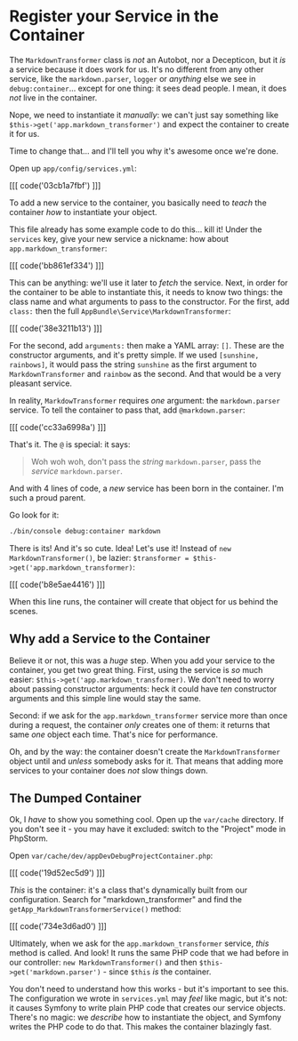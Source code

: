 # Register your Service in the Container

The `MarkdownTransformer` class is *not* an Autobot, nor a Decepticon, but it *is*
a service because it does work for us. It's no different from any other service,
like the `markdown.parser`, `logger` or *anything* else we see in `debug:container`...
except for one thing: it sees dead people. I mean, it does *not* live in the container.

Nope, we need to instantiate it *manually*: we can't just say something like
`$this->get('app.markdown_transformer')` and expect the container to create it for
us.

Time to change that... and I'll tell you why it's awesome once we're done.

Open up `app/config/services.yml`:

[[[ code('03cb1a7fbf') ]]]

To add a new service to the container, you basically need to *teach* the container
*how* to instantiate your object.

This file already has some example code to do this... kill it! Under the `services`
key, give your new service a nickname: how about `app.markdown_transformer`:

[[[ code('bb861ef334') ]]]

This can be anything: we'll use it later to *fetch* the service. Next, in order for the
container to be able to instantiate this, it needs to know two things: the class
name and what arguments to pass to the constructor. For the first, add `class:`
then the full `AppBundle\Service\MarkdownTransformer`:

[[[ code('38e3211b13') ]]]

For the second, add `arguments:` then make a YAML array: `[]`. These are the constructor
arguments, and it's pretty simple. If we used `[sunshine, rainbows]`, it would pass
the string `sunshine` as the first argument to `MarkdownTransformer` and `rainbow`
as the second. And that would be a very pleasant service.

In reality, `MarkdowTransformer` requires *one* argument: the `markdown.parser` service.
To tell the container to pass that, add `@markdown.parser`:

[[[ code('cc33a6998a') ]]]

That's it. The `@` is special: it says:

> Woh woh woh, don't pass the *string* `markdown.parser`, pass the *service* `markdown.parser`.

And with 4 lines of code, a *new* service has been born in the container. I'm such
a proud parent.

Go look for it:

```bash
./bin/console debug:container markdown
```

There is its! And it's so cute. Idea! Let's use it! Instead of `new MarkdownTransformer()`,
be lazier: `$transformer = $this->get('app.markdown_transformer)`:

[[[ code('b8e5ae4416') ]]]

When this line runs, the container will create that object for us behind the scenes.

## Why add a Service to the Container

Believe it or not, this was a *huge* step. When you add your service to the container,
you get two great thing. First, using the service is *so* much easier: `$this->get('app.markdown_transformer)`.
We don't need to worry about passing constructor arguments: heck it could have
*ten* constructor arguments and this simple line would stay the same.

Second: if we ask for the `app.markdown_transformer` service more than once during
a request, the container *only* creates one of them: it returns that same *one* object
each time. That's nice for performance.

Oh, and by the way: the container doesn't create the `MarkdownTransformer` object
until and *unless* somebody asks for it. That means that adding more services to
your container does *not* slow things down.

## The Dumped Container

Ok, I *have* to show you something cool. Open up the `var/cache` directory. If you
don't see it - you may have it excluded: switch to the "Project" mode in PhpStorm.

Open `var/cache/dev/appDevDebugProjectContainer.php`:

[[[ code('19d52ec5d9') ]]]

*This* is the container: it's a class that's dynamically built from our configuration.
Search for "markdown\_transformer" and find the `getApp_MarkdownTransformerService()` method:

[[[ code('734e3d6ad0') ]]]

Ultimately, when we ask for the `app.markdown_transformer` service, *this* method
is called. And look! It runs the same PHP code that we had before in our controller:
`new MarkdownTransformer()` and then `$this->get('markdown.parser')` - since `$this`
*is* the container.

You don't need to understand how this works - but it's important to see this. The
configuration we wrote in `services.yml` may *feel* like magic, but it's not: it
causes Symfony to write plain PHP code that creates our service objects. There's
no magic: we *describe* how to instantiate the object, and Symfony writes the PHP
code to do that. This makes the container blazingly fast.
